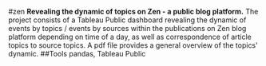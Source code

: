 #zen
**Revealing the dynamic of topics on Zen - a public blog platform.**
The project consists of a Tableau Public dashboard revealing the dynamic of events by topics / events by sources within the publications on Zen blog platform depending on time of a day, as well as correspondence of article topics to source topics.
A pdf file provides a general overview of the topics' dynamic.
##Tools
pandas, Tableau Public